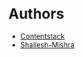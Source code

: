 # Authors
- [Contentstack](https://www.contentstack.com/)
- [Shailesh-Mishra](shailesh.mishra@contentstack.com)
